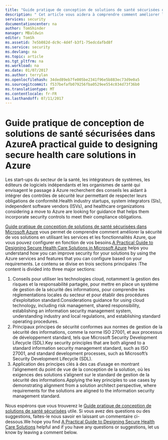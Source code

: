 ```yaml
---
title: "Guide pratique de conception de solutions de santé sécurisées dans Azure | Microsoft Docs"
description: " Cet article vous aidera à comprendre comment améliorer la sécurité de vos solutions de santé en utilisant les services et les fonctionnalités Azure que vous configurez. "
services: security
documentationcenter: na
author: TomShinder
manager: MBaldwin
editor: TomSh
ms.assetid: 7e5b082d-dc9c-4d4f-b3f1-75edcdafbd8f
ms.service: security
ms.devlang: na
ms.topic: article
ms.tgt_pltfrm: na
ms.workload: na
ms.date: 01/07/2017
ms.author: terrylan
ms.openlocfilehash: 34ded89eb7fe005be2341f96e5b883ec73d9e0a5
ms.sourcegitcommit: f537befafb079256fba0529ee554c034d73f36b0
ms.translationtype: MT
ms.contentlocale: fr-FR
ms.lasthandoff: 07/11/2017
---
```

# <a name="a-practical-guide-to-designing-secure-health-care-solutions-in-azure"></a><span data-ttu-id="1b34a-103">Guide pratique de conception de solutions de santé sécurisées dans Azure</span><span class="sxs-lookup"><span data-stu-id="1b34a-103">A practical guide to designing secure health care solutions in Azure</span></span>
<span data-ttu-id="1b34a-104">Les start-ups du secteur de la santé, les intégrateurs de systèmes, les éditeurs de logiciels indépendants et les organismes de santé qui envisagent le passage à Azure recherchent des conseils les aidant à intégrer des contrôles de sécurité leur permettant de respecter leurs obligations de conformité.</span><span class="sxs-lookup"><span data-stu-id="1b34a-104">Health industry startups, system integrators (SIs), independent software vendors (ISVs), and healthcare organizations considering a move to Azure are looking for guidance that helps them incorporate security controls to meet their compliance obligations.</span></span>

<span data-ttu-id="1b34a-105">[Guide pratique de conception de solutions de santé sécurisées dans Microsoft Azure](https://aka.ms/azureindustrysecurity) vous permet de comprendre comment améliorer la sécurité de vos solutions en utilisant les services et les fonctionnalités Azure, que vous pouvez configurer en fonction de vos besoins.</span><span class="sxs-lookup"><span data-stu-id="1b34a-105">[A Practical Guide to Designing Secure Health Care Solutions in Microsoft Azure](https://aka.ms/azureindustrysecurity) helps you understand how you can improve security for your solutions by using the Azure services and features that you can configure based on your requirements.</span></span>
<span data-ttu-id="1b34a-106">Le contenu se divise en trois sections principales :</span><span class="sxs-lookup"><span data-stu-id="1b34a-106">The content is divided into three major sections:</span></span>

1. <span data-ttu-id="1b34a-107">Conseils pour utiliser les technologies cloud, notamment la gestion des risques et la responsabilité partagée, pour mettre en place un système de gestion de la sécurité des informations, pour comprendre les réglementations locales du secteur et pour établir des procédures d’exploitation standard.</span><span class="sxs-lookup"><span data-stu-id="1b34a-107">Considerations guidance for using cloud technology, including risk management, shared responsibility, establishing an information security management system, understanding industry and local regulations, and establishing standard operating procedures.</span></span>
2. <span data-ttu-id="1b34a-108">Principaux principes de sécurité conformes aux normes de gestion de la sécurité des informations, comme la norme ISO 27001, et aux processus de développement standard, tels que Microsoft Security Development Lifecycle (SDL).</span><span class="sxs-lookup"><span data-stu-id="1b34a-108">Key security principles that are both aligned to a standard information security management standard, such as ISO 27001, and standard development processes, such as Microsoft’s Security Development Lifecycle (SDL).</span></span>
3. <span data-ttu-id="1b34a-109">Application des principes clés à des cas d’usage en montrant l’alignement du point de vue de la conception de la solution, où les exigences des solutions s’alignent sur le standard de gestion de la sécurité des informations.</span><span class="sxs-lookup"><span data-stu-id="1b34a-109">Applying the key principles to use cases by demonstrating alignment from a solution architect perspective, where requirements for the solutions are aligned to the information security management standard.</span></span>

<span data-ttu-id="1b34a-110">Nous espérons que vous trouverez le [Guide pratique de conception de solutions de santé sécurisées](https://aka.ms/azureindustrysecurity) utile. Si vous avez des questions ou des suggestions, faites-le nous savoir en laissant un commentaire ci-dessous.</span><span class="sxs-lookup"><span data-stu-id="1b34a-110">We hope you find [A Practical Guide to Designing Secure Health Care Solutions](https://aka.ms/azureindustrysecurity) helpful and if you have any questions or suggestions, let us know by leaving a comment below.</span></span>

